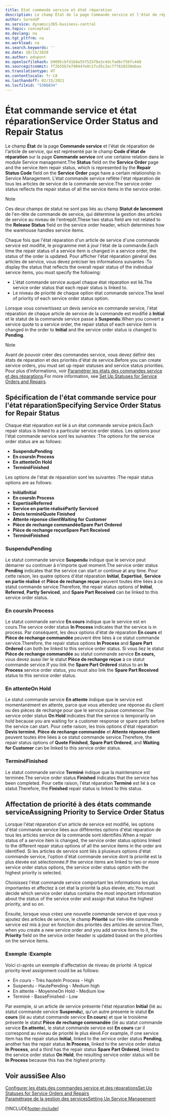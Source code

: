 ```yaml
---
title: État commande service et état réparation
description: Le champ État de la page Commande service et l'état de réparation de l'article de service, qui est représenté par le champ Code d'état de réparation sur la page Commande service ont une certaine relation dans le module Service management. L'état commande service reflète l'état réparation de tous les articles de service de la commande service.
author: SorenGP
ms.service: dynamics365-business-central
ms.topic: conceptual
ms.devlang: na
ms.tgt_pltfrm: na
ms.workload: na
ms.search.keywords: ''
ms.date: 10/15/2020
ms.author: edupont
ms.openlocfilehash: b9095cbfd1b8a55f525f0a3c4dcfad6cf56fc449
ms.sourcegitcommit: ff2b55b7e790447e0c1fcd5c2ec7f7610338ebaa
ms.translationtype: HT
ms.contentlocale: fr-CA
ms.lasthandoff: 02/15/2021
ms.locfileid: "5386834"
---
```

# <a name="service-order-status-and-repair-status"></a><span data-ttu-id="a8cb8-104">État commande service et état réparation</span><span class="sxs-lookup"><span data-stu-id="a8cb8-104">Service Order Status and Repair Status</span></span>

<span data-ttu-id="a8cb8-105">Le champ **État** de la page **Commande service** et l'état de réparation de l'article de service, qui est représenté par le champ **Code d'état de réparation** sur la page **Commande service** ont une certaine relation dans le module Service management.</span><span class="sxs-lookup"><span data-stu-id="a8cb8-105">The **Status** field on the **Service Order** page and the service item repair status, which is represented by the **Repair Status Code** field on the **Service Order** page have a certain relationship in Service Management.</span></span> <span data-ttu-id="a8cb8-106">L'état commande service reflète l'état réparation de tous les articles de service de la commande service.</span><span class="sxs-lookup"><span data-stu-id="a8cb8-106">The service order status reflects the repair status of all the service items in the service order.</span></span>  

> [!NOTE]  
> <span data-ttu-id="a8cb8-107">Ces deux champs de statut ne sont pas liés au champ **Statut de lancement** de l'en\-tête de commande de service, qui détermine la gestion des articles de service au niveau de l'entrepôt.</span><span class="sxs-lookup"><span data-stu-id="a8cb8-107">These two status field are not related to the **Release Status** field on the service order header, which determines how the warehouse handles service items.</span></span>  

<span data-ttu-id="a8cb8-108">Chaque fois que l'état réparation d'un article de service d'une commande service est modifié, le programme met à jour l'état de la commande.</span><span class="sxs-lookup"><span data-stu-id="a8cb8-108">Each time the repair status of a service item is changed in a service order, the status of the order is updated.</span></span> <span data-ttu-id="a8cb8-109">Pour afficher l'état réparation général des articles de service, vous devez préciser les informations suivantes :</span><span class="sxs-lookup"><span data-stu-id="a8cb8-109">To display the status that reflects the overall repair status of the individual service items, you must specify the following:</span></span>  

* <span data-ttu-id="a8cb8-110">L'état commande service auquel chaque état réparation est lié.</span><span class="sxs-lookup"><span data-stu-id="a8cb8-110">The service order status that each repair status is linked to.</span></span>  
* <span data-ttu-id="a8cb8-111">Le niveau de priorité de chaque option état commande service.</span><span class="sxs-lookup"><span data-stu-id="a8cb8-111">The level of priority of each service order status option.</span></span>  

<span data-ttu-id="a8cb8-112">Lorsque vous convertissez un devis service en commande service, l'état réparation de chaque article de service de la commande est modifié à **Initial** et le statut de la commande service passe à **Suspendu**.</span><span class="sxs-lookup"><span data-stu-id="a8cb8-112">When you convert a service quote to a service order, the repair status of each service item is changed in the order to **Initial** and the service order status is changed to **Pending**.</span></span>  

> [!NOTE]
> <span data-ttu-id="a8cb8-113">Avant de pouvoir créer des commandes service, vous devez définir des états de réparation et des priorités d'état de service.</span><span class="sxs-lookup"><span data-stu-id="a8cb8-113">Before you can create service orders, you must set up repair statuses and service status priorities.</span></span> <span data-ttu-id="a8cb8-114">Pour plus d’informations, voir [Paramétrer les états des commandes service et des réparations](service-order-repair-status.md).</span><span class="sxs-lookup"><span data-stu-id="a8cb8-114">For more information, see [Set Up Statuses for Service Orders and Repairs](service-order-repair-status.md).</span></span>

## <a name="specifying-service-order-status-for-repair-status"></a><span data-ttu-id="a8cb8-115">Spécification de l'état commande service pour l'état réparation</span><span class="sxs-lookup"><span data-stu-id="a8cb8-115">Specifying Service Order Status for Repair Status</span></span>

<span data-ttu-id="a8cb8-116">Chaque état réparation est lié à un état commande service précis.</span><span class="sxs-lookup"><span data-stu-id="a8cb8-116">Each repair status is linked to a particular service order status.</span></span> <span data-ttu-id="a8cb8-117">Les options pour l'état commande service sont les suivantes :</span><span class="sxs-lookup"><span data-stu-id="a8cb8-117">The options for the service order status are as follows:</span></span>

* <span data-ttu-id="a8cb8-118">**Suspendu**</span><span class="sxs-lookup"><span data-stu-id="a8cb8-118">**Pending**</span></span>
* <span data-ttu-id="a8cb8-119">**En cours**</span><span class="sxs-lookup"><span data-stu-id="a8cb8-119">**In Process**</span></span>
* <span data-ttu-id="a8cb8-120">**En attente**</span><span class="sxs-lookup"><span data-stu-id="a8cb8-120">**On Hold**</span></span>
* <span data-ttu-id="a8cb8-121">**Terminé**</span><span class="sxs-lookup"><span data-stu-id="a8cb8-121">**Finished**</span></span>

<span data-ttu-id="a8cb8-122">Les options de l'état de réparation sont les suivantes :</span><span class="sxs-lookup"><span data-stu-id="a8cb8-122">The repair status options are as follows:</span></span>

* <span data-ttu-id="a8cb8-123">**Initial**</span><span class="sxs-lookup"><span data-stu-id="a8cb8-123">**Initial**</span></span>
* <span data-ttu-id="a8cb8-124">**En cours**</span><span class="sxs-lookup"><span data-stu-id="a8cb8-124">**In Process**</span></span>
* <span data-ttu-id="a8cb8-125">**Expertisé**</span><span class="sxs-lookup"><span data-stu-id="a8cb8-125">**Referred**</span></span>
* <span data-ttu-id="a8cb8-126">**Service en partie réalisé**</span><span class="sxs-lookup"><span data-stu-id="a8cb8-126">**Partly Serviced**</span></span>
* <span data-ttu-id="a8cb8-127">**Devis terminé**</span><span class="sxs-lookup"><span data-stu-id="a8cb8-127">**Quote Finished**</span></span>
* <span data-ttu-id="a8cb8-128">**Attente réponse client**</span><span class="sxs-lookup"><span data-stu-id="a8cb8-128">**Waiting for Customer**</span></span>
* <span data-ttu-id="a8cb8-129">**Pièce de rechange commandée**</span><span class="sxs-lookup"><span data-stu-id="a8cb8-129">**Spare Part Ordered**</span></span>
* <span data-ttu-id="a8cb8-130">**Pièce de rechange reçue**</span><span class="sxs-lookup"><span data-stu-id="a8cb8-130">**Spare Part Received**</span></span>
* <span data-ttu-id="a8cb8-131">**Terminé**</span><span class="sxs-lookup"><span data-stu-id="a8cb8-131">**Finished**</span></span>  

### <a name="pending"></a><span data-ttu-id="a8cb8-132">Suspendu</span><span class="sxs-lookup"><span data-stu-id="a8cb8-132">Pending</span></span>

<span data-ttu-id="a8cb8-133">Le statut commande service **Suspendu** indique que le service peut démarrer ou continuer à n'importe quel moment.</span><span class="sxs-lookup"><span data-stu-id="a8cb8-133">The service order status **Pending** indicates that the service can start or continue at any time.</span></span> <span data-ttu-id="a8cb8-134">Pour cette raison, les quatre options d'état réparation **Initial**, **Expertisé**, **Service en partie réalisé** et **Pièce de rechange reçue** peuvent toutes être liées à ce statut commande service.</span><span class="sxs-lookup"><span data-stu-id="a8cb8-134">Therefore, the repair status options of **Initial**, **Referred**, **Partly Serviced**, and **Spare Part Received** can be linked to this service order status.</span></span>  

### <a name="in-process"></a><span data-ttu-id="a8cb8-135">En cours</span><span class="sxs-lookup"><span data-stu-id="a8cb8-135">In Process</span></span>

<span data-ttu-id="a8cb8-136">Le statut commande service **En cours** indique que le service est en cours.</span><span class="sxs-lookup"><span data-stu-id="a8cb8-136">The service order status **In Process** indicates that the service is in process.</span></span> <span data-ttu-id="a8cb8-137">Par conséquent, les deux options d'état de réparation **En cours** et **Pièce de rechange commandée** peuvent être liées à ce statut commande service.</span><span class="sxs-lookup"><span data-stu-id="a8cb8-137">Therefore, the repair status options **In Process** and **Spare Part Ordered** can both be linked to this service order status.</span></span> <span data-ttu-id="a8cb8-138">Si vous liez le statut **Pièce de rechange commandée** au statut commande service **En cours,** vous devez aussi lier le statut **Pièce de rechange reçue** à ce statut commande service.</span><span class="sxs-lookup"><span data-stu-id="a8cb8-138">If you link the **Spare Part Ordered** status to an **In Process** service order status, you must also link the **Spare Part Received** status to this service order status.</span></span>  

### <a name="on-hold"></a><span data-ttu-id="a8cb8-139">En attente</span><span class="sxs-lookup"><span data-stu-id="a8cb8-139">On Hold</span></span>

<span data-ttu-id="a8cb8-140">Le statut commande service **En attente** indique que le service est momentanément en attente, parce que vous attendez une réponse du client ou des pièces de rechange pour que le service puisse commencer.</span><span class="sxs-lookup"><span data-stu-id="a8cb8-140">The service order status **On Hold** indicates that the service is temporarily on hold because you are waiting for a customer response or spare parts before the service can start.</span></span> <span data-ttu-id="a8cb8-141">Pour cette raison, les trois options d'état réparation **Devis terminé**, **Pièce de rechange commandée** et **Attente réponse client** peuvent toutes être liées à ce statut commande service.</span><span class="sxs-lookup"><span data-stu-id="a8cb8-141">Therefore, the repair status options of **Quote Finished**, **Spare Part Ordered**, and **Waiting for Customer** can be linked to this service order status.</span></span>  

### <a name="finished"></a><span data-ttu-id="a8cb8-142">Terminé</span><span class="sxs-lookup"><span data-stu-id="a8cb8-142">Finished</span></span>

<span data-ttu-id="a8cb8-143">Le statut commande service **Terminé** indique que la maintenance est terminée.</span><span class="sxs-lookup"><span data-stu-id="a8cb8-143">The service order status **Finished** indicates that the service has been completed.</span></span> <span data-ttu-id="a8cb8-144">Pour cette raison, l'état réparation **Terminé** est lié à ce statut.</span><span class="sxs-lookup"><span data-stu-id="a8cb8-144">Therefore, the **Finished** repair status is linked to this status.</span></span>  

## <a name="assigning-priority-to-service-order-status"></a><span data-ttu-id="a8cb8-145">Affectation de priorité à des états commande service</span><span class="sxs-lookup"><span data-stu-id="a8cb8-145">Assigning Priority to Service Order Status</span></span>

<span data-ttu-id="a8cb8-146">Lorsque l'état réparation d'un article de service est modifié, les options d'état commande service liées aux différentes options d'état réparation de tous les articles service de la commande sont identifiés.</span><span class="sxs-lookup"><span data-stu-id="a8cb8-146">When a repair status of a service item is changed, the service order status options linked to the different repair status options of all the service items in the order are identified.</span></span> <span data-ttu-id="a8cb8-147">Si les articles de service sont liés à plusieurs options d'état commande service, l'option d'état commande service dont la priorité est la plus élevée est sélectionnée.</span><span class="sxs-lookup"><span data-stu-id="a8cb8-147">If the service items are linked to two or more service order status options, the service order status option with the highest priority is selected.</span></span>  

<span data-ttu-id="a8cb8-148">Choisissez l'état commande service comportant les informations les plus importantes et affectez à cet état la priorité la plus élevée, etc.</span><span class="sxs-lookup"><span data-stu-id="a8cb8-148">You must decide which service order status contains the most important information about the status of the service order and assign that status the highest priority, and so on.</span></span>  

<span data-ttu-id="a8cb8-149">Ensuite, lorsque vous créez une nouvelle commande service et que vous y ajoutez des articles de service, le champ **Priorité** sur l’en-tête commande service est mis à jour en fonction des priorités des articles de service.</span><span class="sxs-lookup"><span data-stu-id="a8cb8-149">Then, when you create a new service order and you add service items to it, the **Priority** field on the service order header is updated based on the priorities on the service items.</span></span>  

### <a name="example"></a><span data-ttu-id="a8cb8-150">Exemple :</span><span class="sxs-lookup"><span data-stu-id="a8cb8-150">Example</span></span>

<span data-ttu-id="a8cb8-151">Voici ci-après un exemple d'affectation de niveau de priorité :</span><span class="sxs-lookup"><span data-stu-id="a8cb8-151">A typical priority level assignment could be as follows:</span></span>  

* <span data-ttu-id="a8cb8-152">En cours - Très haute</span><span class="sxs-lookup"><span data-stu-id="a8cb8-152">In Process - High</span></span>  
* <span data-ttu-id="a8cb8-153">Suspendu - Haute</span><span class="sxs-lookup"><span data-stu-id="a8cb8-153">Pending - Medium high</span></span>  
* <span data-ttu-id="a8cb8-154">En attente - Moyenne</span><span class="sxs-lookup"><span data-stu-id="a8cb8-154">On Hold - Medium low</span></span>  
* <span data-ttu-id="a8cb8-155">Terminé - Basse</span><span class="sxs-lookup"><span data-stu-id="a8cb8-155">Finished - Low</span></span>  

<span data-ttu-id="a8cb8-156">Par exemple, si un article de service présente l'état réparation **Initial** (lié au statut commande service **Suspendu**), qu'un autre présente le statut **En cours** (lié au statut commande service **En cours**) et que le troisième présente le statut **Pièce de rechange commandée** (lié au statut commande service **En attente**), le statut commande service est **En cours** car il correspond au niveau de priorité le plus élevé.</span><span class="sxs-lookup"><span data-stu-id="a8cb8-156">For example, if one service item has the repair status **Initial**, linked to the service order status **Pending**, another has the repair status **In Process**, linked to the service order status **In Process**, and a third has the repair status **Spare Part Ordered**, linked to the service order status **On Hold**, the resulting service order status will be **In Process** because this has the highest priority.</span></span>  

## <a name="see-also"></a><span data-ttu-id="a8cb8-157">Voir aussi</span><span class="sxs-lookup"><span data-stu-id="a8cb8-157">See Also</span></span>

[<span data-ttu-id="a8cb8-158">Configurer les états des commandes service et des réparations</span><span class="sxs-lookup"><span data-stu-id="a8cb8-158">Set Up Statuses for Service Orders and Repairs</span></span>](service-order-repair-status.md)  
[<span data-ttu-id="a8cb8-159">Paramétrage de la gestion des services</span><span class="sxs-lookup"><span data-stu-id="a8cb8-159">Setting Up Service Management</span></span>](service-setup-service.md)  


[!INCLUDE[footer-include](includes/footer-banner.md)]